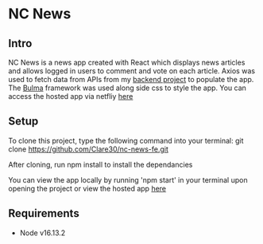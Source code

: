 # NC News



## Intro

NC News is a news app created with React which displays news articles and allows logged in users to comment and vote on each article. Axios was used to fetch data from APIs from my [backend project](https://github.com/Clare30/nc-news) to populate the app. The [Bulma](https://bulma.io/) framework was used along side css to style the app. You can access the hosted app via netfliy [here](https://clarem.netlify.app/)


## Setup

To clone this project, type the following command into your terminal: git clone https://github.com/Clare30/nc-news-fe.git 

After cloning, run npm install to install the dependancies

You can view the app locally by running 'npm start' in your terminal upon opening the project or view the hosted app [here](https://clarem.netlify.app/)

## Requirements

- Node v16.13.2